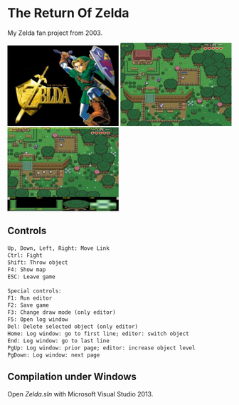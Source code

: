 # The Return Of Zelda
My Zelda fan project from 2003.

<img src="screenshot1.jpg" width="250px" alt="Zelda"> <img src="screenshot2.jpg" width="250px" alt="Zelda"> <img src="screenshot3.jpg" width="250px" alt="Zelda">

## Controls

```
Up, Down, Left, Right: Move Link
Ctrl: Fight
Shift: Throw object
F4: Show map
ESC: Leave game

Special controls:
F1: Run editor
F2: Save game
F3: Change draw mode (only editor)
F5: Open log window
Del: Delete selected object (only editor)
Home: Log window: go to first line; editor: switch object
End: Log window: go to last line
PgUp: Log window: prior page; editor: increase object level
PgDown: Log window: next page
```

## Compilation under Windows

Open *Zelda.sln* with Microsoft Visual Studio 2013.
